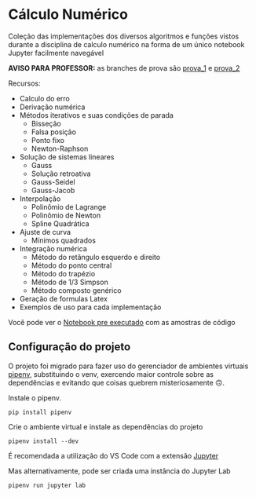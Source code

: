 # Cálculo Numérico

Coleção das implementações dos diversos algoritmos e funções vistos durante a disciplina de calculo numérico na forma de um único notebook Jupyter facilmente navegável

**AVISO PARA PROFESSOR:** as branches de prova são [prova_1](https://github.com/diefesson/ufc-cn/blob/prova_1/src/main.ipynb) e [prova_2](https://github.com/diefesson/ufc-cn/blob/prova_2/src/main.ipynb)

Recursos:

- Calculo do erro
- Derivação numérica
- Métodos iterativos e suas condições de parada
  - Bisseção
  - Falsa posição
  - Ponto fixo
  - Newton-Raphson
- Solução de sistemas lineares
  - Gauss
  - Solução retroativa
  - Gauss-Seidel
  - Gauss-Jacob
- Interpolação
  - Polinômio de Lagrange
  - Polinômio de Newton
  - Spline Quadrática
- Ajuste de curva
  - Mínimos quadrados
- Integração numérica
  - Método do retângulo esquerdo e direito
  - Método do ponto central
  - Método do trapézio
  - Método de 1/3 Simpson
  - Método composto genérico
- Geração de formulas Latex
- Exemplos de uso para cada implementação

Você pode ver o [Notebook pre executado](https://github.com/diefesson/ufc-cn/blob/exemplos_executados/src/main.ipynb) com as amostras de código

## Configuração do projeto

O projeto foi migrado para fazer uso do gerenciador de ambientes virtuais [pipenv](https://pypi.org/project/pipenv), substituindo o venv, exercendo maior controle sobre as dependências e evitando que coisas quebrem misteriosamente 🙃.

Instale o pipenv.

~~~~
pip install pipenv
~~~~

Crie o ambiente virtual e instale as dependências do projeto

~~~~
pipenv install --dev
~~~~

É recomendada a utilização do VS Code com a extensão [Jupyter](https://marketplace.visualstudio.com/items?itemName=ms-toolsai.jupyter)

Mas alternativamente, pode ser criada uma instância do Jupyter Lab

~~~~
pipenv run jupyter lab
~~~~
